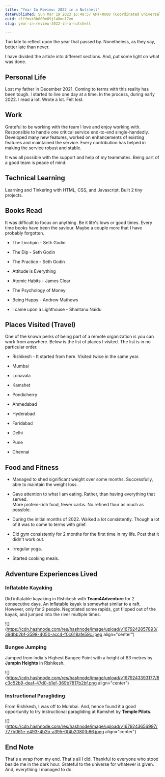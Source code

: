 ```yaml
---
title: "Year In Review: 2022 in a Nutshell"
datePublished: Sun Mar 19 2023 16:49:57 GMT+0000 (Coordinated Universal Time)
cuid: clffmvk3b000m09jl40ou17vm
slug: year-in-review-2022-in-a-nutshell

---
```


Too late to reflect upon the year that passed by. Nonetheless, as they say, better late than never.

I have divided the article into different sections. And, put some light on what was done.

## Personal Life

Lost my father in December 2021. Coming to terms with this reality has been tough. I started to live one day at a time. In the process, during early 2022. I read a lot. Wrote a lot. Felt lost.

## Work

Grateful to be working with the team I love and enjoy working with. Responsible to handle one critical service end-to-end single-handedly. Developed many new features, worked on enhancements of existing features and maintained the service. Every contribution has helped in making the service robust and stable.

It was all possible with the support and help of my teammates. Being part of a good team is peace of mind.

## Technical Learning

Learning and Tinkering with HTML, CSS, and Javascript. Built 2 tiny projects.

## Books Read

It was difficult to focus on anything. Be it life's lows or good times. Every time books have been the saviour. Maybe a couple more that I have probably forgotten.

* The Linchpin - Seth Godin
    
* The Dip - Seth Godin
    
* The Practice - Seth Godin
    
* Attitude is Everything
    
* Atomic Habits - James Clear
    
* The Psychology of Money
    
* Being Happy - Andrew Mathews
    
* I came upon a Lighthouse - Shantanu Naidu
    

## Places Visited (Travel)

One of the known perks of being part of a remote organization is you can work from anywhere. Below is the list of places I visited. The list is in no particular order.

* Rishikesh - It started from here. Visited twice in the same year.
    
* Mumbai
    
* Lonavala
    
* Kamshet
    
* Pondicherry
    
* Ahmedabad
    
* Hyderabad
    
* Faridabad
    
* Delhi
    
* Pune
    
* Chennai
    

## Food and Fitness

* Managed to shed significant weight over some months. Successfully, able to maintain the weight loss.
    
* Gave attention to what I am eating. Rather, than having everything that served.  
    More protein-rich food, fewer carbs. No refined flour as much as possible.
    
* During the initial months of 2022. Walked a lot consistently. Though a lot of it was to come to terms with grief.
    
* Did gym consistently for 2 months for the first time in my life. Post that it didn't work out.
    
* Irregular yoga.
    
* Started cooking meals.
    

## Adventure Experiences Lived

### Inflatable Kayaking

Did inflatable kayaking in Rishikesh with **Team4Adventure** for 2 consecutive days. An inflatable kayak is somewhat similar to a raft. However, only for 2 people. Negotiated some rapids, got flipped out of the kayak, and jumped into the river multiple times.

![](https://cdn.hashnode.com/res/hashnode/image/upload/v1679242857893/39dbb2bf-3598-4050-acc4-f0c618afe59c.jpeg align="center")

### Bungee Jumping

Jumped from India's Highest Bungee Point with a height of 83 metres by **Jumpin Heights** in Rishikesh.

![](https://cdn.hashnode.com/res/hashnode/image/upload/v1679243393177/8c3c52b9-deaf-47d0-b1ef-369b7817b2bf.png align="center")

### Instructional Paragliding

From Rishikesh, I was off to Mumbai. And, hence found it a good opportunity to try instructional paragliding at Kamshet by **Temple Pilots**.

![](https://cdn.hashnode.com/res/hashnode/image/upload/v1679243656997/777b061e-e493-4b2b-a395-0f4b2080fb66.jpeg align="center")

## End Note

That's a wrap from my end. That's all I did. Thankful to everyone who stood beside me in the dark hour. Grateful to the universe for whatever is given. And, everything I managed to do.